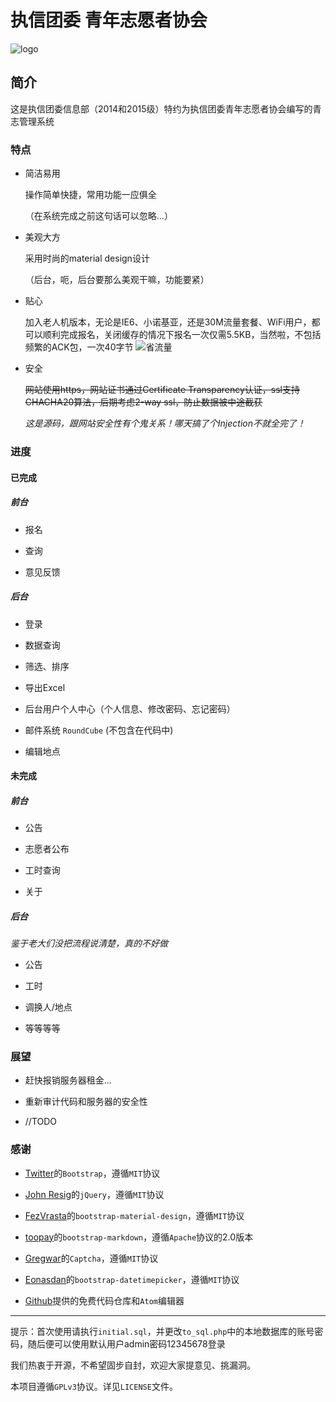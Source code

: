 # 执信团委 青年志愿者协会

![logo](http://i12.tietuku.com/df3be5ffeab2dae3.png)

## 简介

这是执信团委信息部（2014和2015级）特约为执信团委青年志愿者协会编写的青志管理系统

### 特点

* 简洁易用

  操作简单快捷，常用功能一应俱全

  （在系统完成之前这句话可以忽略...）

* 美观大方

  采用时尚的material design设计

  （后台，呃，后台要那么美观干嘛，功能要紧）

* 贴心

  加入老人机版本，无论是IE6、小诺基亚，还是30M流量套餐、WiFi用户，都可以顺利完成报名，关闭缓存的情况下报名一次仅需5.5KB，当然啦，不包括频繁的ACK包，一次40字节
  ![省流量](http://i13.tietuku.com/88b89f099ca99888.png)

* 安全

  ~~网站使用https，网站证书通过Certificate Transparency认证，ssl支持CHACHA20算法，后期考虑2-way ssl，防止数据被中途截获~~

  *这是源码，跟网站安全性有个鬼关系！哪天搞了个Injection不就全完了！*

### 进度

#### 已完成

##### 前台

* 报名

* 查询

* 意见反馈

##### 后台

* 登录

* 数据查询

* 筛选、排序

* 导出Excel

* 后台用户个人中心（个人信息、修改密码、忘记密码）

* 邮件系统 `RoundCube` (不包含在代码中)

* 编辑地点

#### 未完成

##### 前台

* 公告

* 志愿者公布

* 工时查询

* 关于

##### 后台

*鉴于老大们没把流程说清楚，真的不好做*

* 公告

* 工时

* 调换人/地点

* 等等等等

### 展望

* 赶快报销服务器租金...

* 重新审计代码和服务器的安全性

* //TODO

### 感谢

* [Twitter](https://twitter.com/)的`Bootstrap`，遵循`MIT`协议

* [John Resig](https://jquery.org/)的`jQuery`，遵循`MIT`协议

* [FezVrasta](https://github.com/FezVrasta)的`bootstrap-material-design`，遵循`MIT`协议

* [toopay](https://github.com/toopay/bootstrap-markdown)的`bootstrap-markdown`，遵循`Apache`协议的2.0版本

* [Gregwar](https://github.com/Gregwar/Captcha)的`Captcha`，遵循`MIT`协议

* [Eonasdan](https://github.com/Eonasdan/bootstrap-datetimepicker)的`bootstrap-datetimepicker`，遵循`MIT`协议

* [Github](https://github.com)提供的免费代码仓库和`Atom`编辑器

***

提示：首次使用请执行`initial.sql`，并更改`to_sql.php`中的本地数据库的账号密码，随后便可以使用默认用户admin密码12345678登录

我们热衷于开源，不希望固步自封，欢迎大家提意见、挑漏洞。

本项目遵循`GPLv3`协议。详见`LICENSE`文件。
